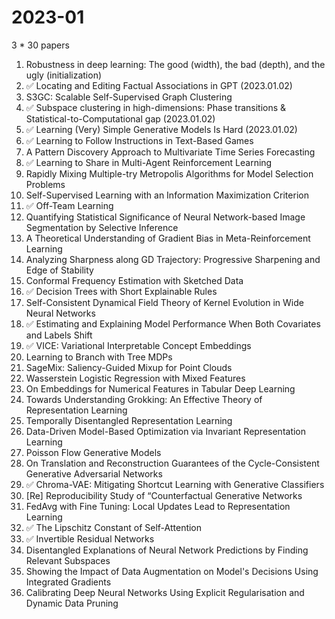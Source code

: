 # 2023-01
3  * 30 papers 

1. Robustness in deep learning: The good (width), the bad (depth), and the ugly (initialization)
2. ✅ Locating and Editing Factual Associations in GPT (2023.01.02)
3. S3GC: Scalable Self-Supervised Graph Clustering 
4. ✅ Subspace clustering in high-dimensions: Phase transitions \& Statistical-to-Computational gap (2023.01.02)
5. ✅  Learning (Very) Simple Generative Models Is Hard (2023.01.02)
6. ✅ Learning to Follow Instructions in Text-Based Games
7. A Pattern Discovery Approach to Multivariate Time Series Forecasting
8. ✅ Learning to Share in Multi-Agent Reinforcement Learning
9. Rapidly Mixing Multiple-try Metropolis Algorithms for Model Selection Problems
10. Self-Supervised Learning with an Information Maximization Criterion
11. ✅ Off-Team Learning
12. Quantifying Statistical Significance of Neural Network-based Image Segmentation by Selective Inference
13. A Theoretical Understanding of Gradient Bias in Meta-Reinforcement Learning
14. Analyzing Sharpness along GD Trajectory: Progressive Sharpening and Edge of Stability
15. Conformal Frequency Estimation with Sketched Data
16. ✅ Decision Trees with Short Explainable Rules
17. Self-Consistent Dynamical Field Theory of Kernel Evolution in Wide Neural Networks
18. ✅ Estimating and Explaining Model Performance When Both Covariates and Labels Shift
19. ✅ VICE: Variational Interpretable Concept Embeddings
20. Learning to Branch with Tree MDPs
21. SageMix: Saliency-Guided Mixup for Point Clouds
22. Wasserstein Logistic Regression with Mixed Features
23. On Embeddings for Numerical Features in Tabular Deep Learning
24. Towards Understanding Grokking: An Effective Theory of Representation Learning
25. Temporally Disentangled Representation Learning
26. Data-Driven Model-Based Optimization via Invariant Representation Learning
27. Poisson Flow Generative Models
28. On Translation and Reconstruction Guarantees of the Cycle-Consistent Generative Adversarial Networks
29. ✅ Chroma-VAE: Mitigating Shortcut Learning with Generative Classifiers
30. [Re] Reproducibility Study of “Counterfactual Generative Networks
31. FedAvg with Fine Tuning: Local Updates Lead to Representation Learning
32. ✅  The Lipschitz Constant of Self-Attention
33. ✅ Invertible Residual Networks
34. Disentangled Explanations of Neural Network Predictions by Finding Relevant Subspaces 
35. Showing the Impact of Data Augmentation on Model's Decisions Using Integrated Gradients
36. Calibrating Deep Neural Networks Using Explicit Regularisation and Dynamic Data Pruning